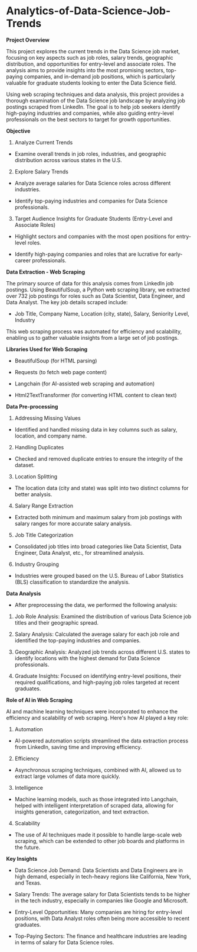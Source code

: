 # Analytics-of-Data-Science-Job-Trends

**Project Overview**

This project explores the current trends in the Data Science job market, focusing on key aspects such as job roles, salary trends, geographic distribution, and opportunities for entry-level and associate roles. The analysis aims to provide insights into the most promising sectors, top-paying companies, and in-demand job positions, which is particularly valuable for graduate students looking to enter the Data Science field.

Using web scraping techniques and data analysis, this project provides a thorough examination of the Data Science job landscape by analyzing job postings scraped from LinkedIn. The goal is to help job seekers identify high-paying industries and companies, while also guiding entry-level professionals on the best sectors to target for growth opportunities.

**Objective**

1. Analyze Current Trends
 - Examine overall trends in job roles, industries, and geographic distribution across various states in the U.S.

2. Explore Salary Trends
 - Analyze average salaries for Data Science roles across different industries.

 - Identify top-paying industries and companies for Data Science professionals.

3. Target Audience Insights for Graduate Students (Entry-Level and Associate Roles)
 - Highlight sectors and companies with the most open positions for entry-level roles.

 - Identify high-paying companies and roles that are lucrative for early-career professionals.

**Data Extraction - Web Scraping**

The primary source of data for this analysis comes from LinkedIn job postings. Using BeautifulSoup, a Python web scraping library, we extracted over 732 job postings for roles such as Data Scientist, Data Engineer, and Data Analyst. The key job details scraped include:

- Job Title, Company Name, Location (city, state), Salary, Seniority Level, Industry

This web scraping process was automated for efficiency and scalability, enabling us to gather valuable insights from a large set of job postings.

**Libraries Used for Web Scraping**

 - BeautifulSoup (for HTML parsing)

 - Requests (to fetch web page content)

 - Langchain (for AI-assisted web scraping and automation)

 - Html2TextTransformer (for converting HTML content to clean text)

**Data Pre-processing**

1. Addressing Missing Values
 - Identified and handled missing data in key columns such as salary, location, and company name.

2. Handling Duplicates
 - Checked and removed duplicate entries to ensure the integrity of the dataset.

3. Location Splitting
 - The location data (city and state) was split into two distinct columns for better analysis.

4. Salary Range Extraction
 - Extracted both minimum and maximum salary from job postings with salary ranges for more accurate salary analysis.

5. Job Title Categorization
 - Consolidated job titles into broad categories like Data Scientist, Data Engineer, Data Analyst, etc., for streamlined analysis.

6. Industry Grouping
 - Industries were grouped based on the U.S. Bureau of Labor Statistics (BLS) classification to standardize the analysis.

**Data Analysis**

 - After preprocessing the data, we performed the following analysis:

 1. Job Role Analysis: Examined the distribution of various Data Science job titles and their geographic spread.

 2. Salary Analysis: Calculated the average salary for each job role and identified the top-paying industries and companies.

 3. Geographic Analysis: Analyzed job trends across different U.S. states to identify locations with the highest demand for Data Science professionals.

 4. Graduate Insights: Focused on identifying entry-level positions, their required qualifications, and high-paying job roles targeted at recent graduates.

**Role of AI in Web Scraping**

AI and machine learning techniques were incorporated to enhance the efficiency and scalability of web scraping. Here's how AI played a key role:

1. Automation
 - AI-powered automation scripts streamlined the data extraction process from LinkedIn, saving time and improving efficiency.

2. Efficiency
 - Asynchronous scraping techniques, combined with AI, allowed us to extract large volumes of data more quickly.

3. Intelligence
 - Machine learning models, such as those integrated into Langchain, helped with intelligent interpretation of scraped data, allowing for insights generation, categorization, and text extraction.

4. Scalability
 - The use of AI techniques made it possible to handle large-scale web scraping, which can be extended to other job boards and platforms in the future.

**Key Insights**

 - Data Science Job Demand: Data Scientists and Data Engineers are in high demand, especially in tech-heavy regions like California, New York, and Texas.

 - Salary Trends: The average salary for Data Scientists tends to be higher in the tech industry, especially in companies like Google and Microsoft.

 - Entry-Level Opportunities: Many companies are hiring for entry-level positions, with Data Analyst roles often being more accessible to recent graduates.

 - Top-Paying Sectors: The finance and healthcare industries are leading in terms of salary for Data Science roles.


